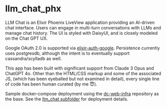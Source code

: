 # llm_chat_phx

LLM Chat is an Elixir Phoenix LiveView application providing an AI-driven chat interface. Users can engage in multi-turn conversations with LLMs and manage chat history. The UI is styled with DaisyUI, and is closely modeled on the Chat GPT UX.

Google OAuth 2.0 is supported via [elixir-auth-google](https://github.com/dwyl/elixir-auth-google). Persistence currently uses postgresdb, although the intent is to eventually support cassandra/scylladb as well.

This app has been built with significant support from Claude 3 Opus and ChatGPT 4o. Other than the HTML/CSS markup and some of the associated JS, (which has been eyeballed but not examined in detail), every single line of code has been human curated (by me 😇).

Sample docker-compose deployment using the [dc-web-infra](https://github.com/restlessronin/dc-web-infra) repository as the base. See the [llm_chat subfolder](https://github.com/restlessronin/dc-web-infra/tree/main/llm_chat) for deployment details.
